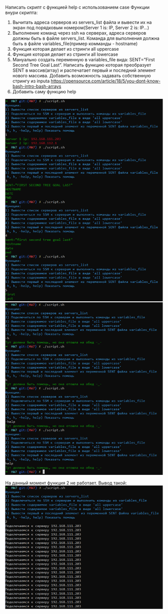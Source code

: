 Написать скрипт с функцией help с использованием case
Функции внури скрипта:
1) Вычитать адреса серверов из servers_list файла и вывести их на экран под порядковым номером(Server 1 is: IP, Server 2 is: IP...)
2) Выполнение команд через ssh на серверах, адреса серверов должны быть в файле servers_list. Команда для выполнения должна быть в файле variables_file(пример комманды - hostname)
3) Функция которая делает из стринги all uppercase
4) Функция которая делает из стринги all lowercase
5) Мануально создать переменную в variables_file вида: SENT=”First Second Tree Goal Last”. Написать функцию которая преобразует SENT в массив(array) и распечатает первый и последний элемент нового массива.
Добавить возможность задавать собственную стрингу из inputa
https://opensource.com/article/18/5/you-dont-know-bash-intro-bash-arrays
6) Добавить саму функцию help

![1345](1345.PNG)
![help](help.PNG)

На данный момент функция 2 не работает. Вывод такой:
![2](2.PNG)